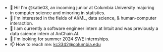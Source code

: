 - 👋 Hi! I'm @katie03, an incoming junior at Columbia University majoring in computer science and minoring in statistics. 
- 🤔 I'm interested in the fields of AI/ML, data science, & human-computer interaction. 
- 🌱 I am currently a software engineer intern at Intuit and was previously a data science intern at AnChain.AI.  
- 👀 I'm looking for summer 2024 SWE internships. 
- 📫 How to reach me: kc3342@columbia.edu  
### 

<!--
**katie03/katie03** is a ✨ _special_ ✨ repository because its `README.md` (this file) appears on your GitHub profile.

Here are some ideas to get you started:

- 🔭 I’m currently working on ...
- 🌱 I’m currently learning ...
- 👯 I’m looking to collaborate on ...
- 🤔 I’m looking for help with ...
- 💬 Ask me about ...
- 📫 How to reach me: ...
- 😄 Pronouns: ...
- ⚡ Fun fact: ...
-->
